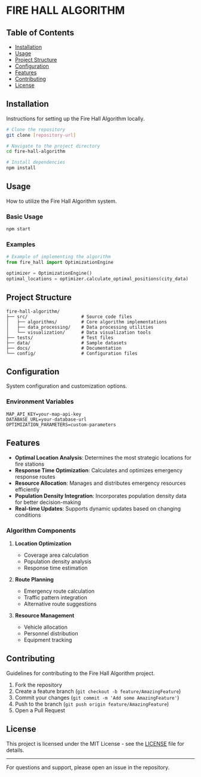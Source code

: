 # FIRE HALL ALGORITHM

## Table of Contents
- [Installation](#installation)
- [Usage](#usage)
- [Project Structure](#project-structure)
- [Configuration](#configuration)
- [Features](#features)
- [Contributing](#contributing)
- [License](#license)

## Installation
Instructions for setting up the Fire Hall Algorithm locally.

```bash
# Clone the repository
git clone [repository-url]

# Navigate to the project directory
cd fire-hall-algorithm

# Install dependencies
npm install
```

## Usage
How to utilize the Fire Hall Algorithm system.

### Basic Usage
```bash
npm start
```

### Examples
```python
# Example of implementing the algorithm
from fire_hall import OptimizationEngine

optimizer = OptimizationEngine()
optimal_locations = optimizer.calculate_optimal_positions(city_data)
```

## Project Structure
```plaintext
fire-hall-algorithm/
├── src/                    # Source code files
│   ├── algorithms/         # Core algorithm implementations
│   ├── data_processing/    # Data processing utilities
│   └── visualization/      # Data visualization tools
├── tests/                  # Test files
├── data/                   # Sample datasets
├── docs/                   # Documentation
└── config/                 # Configuration files
```

## Configuration
System configuration and customization options.

### Environment Variables
```plaintext
MAP_API_KEY=your-map-api-key
DATABASE_URL=your-database-url
OPTIMIZATION_PARAMETERS=custom-parameters
```

## Features
- **Optimal Location Analysis**: Determines the most strategic locations for fire stations
- **Response Time Optimization**: Calculates and optimizes emergency response routes
- **Resource Allocation**: Manages and distributes emergency resources efficiently
- **Population Density Integration**: Incorporates population density data for better decision-making
- **Real-time Updates**: Supports dynamic updates based on changing conditions

### Algorithm Components
1. **Location Optimization**
   - Coverage area calculation
   - Population density analysis
   - Response time estimation

2. **Route Planning**
   - Emergency route calculation
   - Traffic pattern integration
   - Alternative route suggestions

3. **Resource Management**
   - Vehicle allocation
   - Personnel distribution
   - Equipment tracking

## Contributing
Guidelines for contributing to the Fire Hall Algorithm project.

1. Fork the repository
2. Create a feature branch (`git checkout -b feature/AmazingFeature`)
3. Commit your changes (`git commit -m 'Add some AmazingFeature'`)
4. Push to the branch (`git push origin feature/AmazingFeature`)
5. Open a Pull Request

## License
This project is licensed under the MIT License - see the [LICENSE](LICENSE) file for details.

---

For questions and support, please open an issue in the repository.